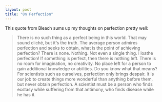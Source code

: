 ```yaml
---
layout: post
title: "On Perfection"
---
```


This quote from Bleach sums up my thoughts on perfection pretty well:

> There is no such thing as a perfect being in this world. That may sound
cliché, but it's the truth. The average person admires perfection and seeks
to obtain, what is the point of achieving perfection? There is none.
Nothing. Not even a single thing. I loathe perfection! If something is
perfect, then there is nothing left. There is no room for imagination, no
creativity. No place left for a person to gain additional knowledge or
abilities. Do you know what that means? For scientists such as ourselves,
perfection only brings despair. It is our job to create things more wonderful
than anything before them, but never obtain perfection. A scientist must be a
person who finds ecstasy while suffering from that antimony, who finds disease
while he has it.
